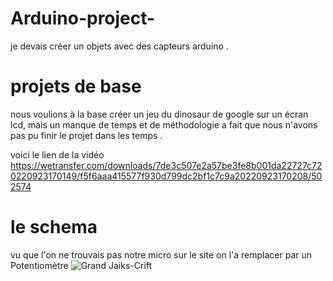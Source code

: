 # Arduino-project-
je devais créer un objets avec des capteurs arduino .


# projets de base #

nous voulions à la base créer un jeu du dinosaur de google sur un écran lcd, mais un manque de temps et de méthodologie a fait que nous n'avons pas pu finir le projet dans les temps .



voici le lien de la vidéo 
https://wetransfer.com/downloads/7de3c507e2a57be3fe8b001da22727c720220923170149/f5f6aaa415577f930d799dc2bf1c7c9a20220923170208/502574

# le schema # 

 vu que l'on ne trouvais pas notre micro sur le site on l'a remplacer par un Potentiomètre
![Grand Jaiks-Crift](https://user-images.githubusercontent.com/94788341/192039430-1c4ca851-3644-4f9e-a2b3-98cc06478f6d.png)
